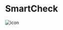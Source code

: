 # SmartCheck

![icon](https://user-images.githubusercontent.com/93351450/183114297-ed6c3a4a-e8ac-4de1-83f1-1a33c09da8a0.png)
